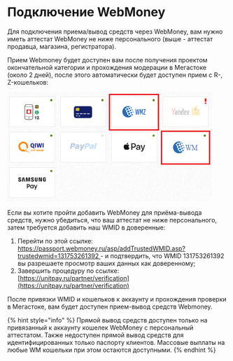 # Подключение WebMoney

Для подключения приема/вывод средств через WebMoney, вам нужно иметь аттестат WebMoney не ниже персонального \(выше - аттестат продавца, магазина, регистратора\).

Прием Webmoney будет доступен вам после получения проектом окончательной категории и прохождения модерации в Мегастоке \(около 2 дней\), после этого автоматически будет доступен прием с R-, Z-кошельков:

![](../.gitbook/assets/image%20%2876%29.png)

Если вы хотите пройти добавить WebMoney для приёма-вывода средств, нужно убедиться, что ваш аттестат не ниже персонального, затем требуется добавить наш WMID в доверенные:

1. Перейти по этой ссылке: [https://passport.webmoney.ru/asp/addTrustedWMID.asp?trustedwmid=131753261392 ](https://passport.webmoney.ru/asp/addTrustedWMID.asp?trustedwmid=131753261392%20)- и подтвердить, что WMID 131753261392 вы разрешаете просмотр ваших данных как доверенному;
2. Завершить процедуру по ссылке: [https://unitpay.ru/partner/verification](https://unitpay.ru/partner/verification)

После привязки WMID и кошельков к аккаунту и прохождения проверки в Мегастоке, вам будет доступен прием-вывод средств Webmoney.

{% hint style="info" %}
Прямой вывод средств доступен только на привязанный к аккаунту кошелек WebMoney с персональный аттестатом. Также недоступен прямой вывод средств для идентифицированных только паспорту клиентов. Массовые выплаты на любые WM кошельки при этом остаются доступными.
{% endhint %}

